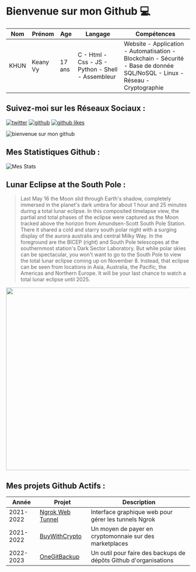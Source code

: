 # Bienvenue sur mon Github 💻
| Nom | Prénom | Age | Langage | Compétences |
|---  |---     |---  |---      |---
| KHUN | Keany Vy | 17 ans | C - Html - Css - JS - Python - Shell - Assembleur | Website - Application - Automatisation - Blockchain - Sécurité - Base de donnée SQL/NoSQL - Linux - Réseau - Cryptographie |

## Suivez-moi sur les Réseaux Sociaux :
[![twitter](https://img.shields.io/twitter/follow/thisiskeanyvy?style=social)](https://twitter.com/thisiskeanyvy)
[![github](https://img.shields.io/github/followers/thisiskeanyvy?style=social)](https://github.com/thisiskeanyvy?tab=followers)
[![github likes](https://img.shields.io/github/stars/thisiskeanyvy?style=social)](https://github.com/thisiskeanyvy)

![bienvenue sur mon github](https://thisiskeanyvy-hosting.pages.dev/banner.gif)

## Mes Statistiques Github :
![Mes Stats](https://github-readme-stats.vercel.app/api?username=thisiskeanyvy&show_icons=true&theme=radical)

## Lunar Eclipse at the South Pole :

> Last May 16 the Moon slid through Earth's shadow, completely immersed in the planet's dark umbra for about 1 hour and 25 minutes during a total lunar eclipse. In this composited timelapse view, the partial and total phases of the eclipse were captured as the Moon tracked above the horizon from Amundsen-Scott South Pole Station. There it shared a cold and starry south polar night with a surging display of the aurora australis and central Milky Way. In the foreground are the BICEP (right) and South Pole telescopes at the southernmost station's Dark Sector Laboratory. But while polar skies can be spectacular, you won't want to go to the South Pole to view the total lunar eclipse coming up on November 8. Instead, that eclipse can be seen from locations in Asia, Australia, the Pacific, the Americas and Northern Europe. It will be your last chance to watch a total lunar eclipse until 2025.

<img src='https://apod.nasa.gov/apod/image/2211/Lunar-Eclipse-South-Pole_1024.jpg' width="800" height="500"/>

## Mes projets Github Actifs :
| Année | Projet | Description |
|---   |---     |---          |
| 2021-2022 | [Ngrok Web Tunnel](https://github.com/thisiskeanyvy/ngrok-web-manager) | Interface graphique web pour gérer les tunnels Ngrok |
| 2021-2022 | [BuyWithCrypto](https://github.com/BuyWithCrypto) | Un moyen de payer en cryptomonnaie sur des marketplaces |
| 2022-2023 | [OneGitBackup](https://github.com/BuyWithCrypto/OneGitBackup) | Un outil pour faire des backups de dépôts Github d'organisations |